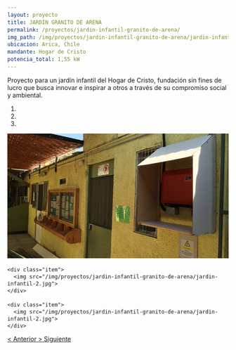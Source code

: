 ```yaml
---
layout: proyecto
title: JARDÍN GRANITO DE ARENA
permalink: /proyectos/jardin-infantil-granito-de-arena/
img_path: /img/proyectos/jardin-infantil-granito-de-arena/jardin-infantil-2.jpg
ubicacion: Arica, Chile
mandante: Hogar de Cristo
potencia_total: 1,55 kW
---
```


Proyecto para un jardín infantil del Hogar de Cristo, fundación sin fines de lucro que busca innovar e inspirar a otros a través de su compromiso social y ambiental.



<div id="myCarousel" class="carousel slide" data-ride="carousel">
  <!-- Indicators -->
  <ol class="carousel-indicators">
    <li data-target="#myCarousel" data-slide-to="0" class="active"></li>
    <li data-target="#myCarousel" data-slide-to="1"></li>
    <li data-target="#myCarousel" data-slide-to="2"></li>
  </ol>

  <!-- Imagenes de Los Proyectos -->
  <div class="carousel-inner">
    <div class="item active">
      <img src="/img/proyectos/jardin-infantil-granito-de-arena/jardin-infantil-2.jpg">
    </div>

    <div class="item">
      <img src="/img/proyectos/jardin-infantil-granito-de-arena/jardin-infantil-2.jpg">
    </div>

    <div class="item">
      <img src="/img/proyectos/jardin-infantil-granito-de-arena/jardin-infantil-2.jpg">
    </div>
  </div>

  <!-- Left and right controls -->
  <a class="left carousel-control" href="#myCarousel" data-slide="prev">
    <span class="glyphicon glyphicon-chevron-left"><</span>
    <span class="sr-only">Anterior</span>
  </a>
  <a class="right carousel-control" href="#myCarousel" data-slide="next">
    <span class="glyphicon glyphicon-chevron-right">></span>
    <span class="sr-only">Siguiente</span>
  </a>
</div>